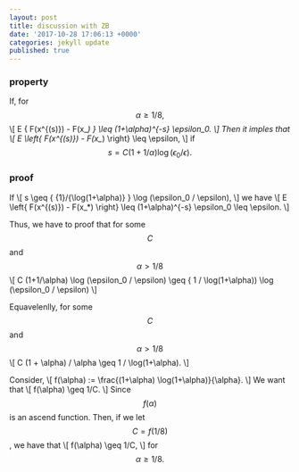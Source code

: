 ```yaml
---
layout: post
title: discussion with ZB
date: '2017-10-28 17:06:13 +0000'
categories: jekyll update
published: true
--- 
```


<script type="text/javascript"
	src="https://cdn.mathjax.org/mathjax/latest/MathJax.js?config=TeX-AMS_HTML,
	/javascripts/MathJaxLocal.js
">
</script>

### property
If, for $$\alpha \geq {1}/{8},$$
\\[
E  \{ F(x^{(s)}) - F(x_*)  \} \leq (1+\alpha)^{-s} \epsilon_0. 
\\]
Then it imples that  
\\[
E \left\{ F(x^{(s)}) - F(x_*) \right\} \leq \epsilon,
\\]
if $$s = C (1+1/\alpha) \log ({\epsilon_0}/{\epsilon}).$$ 


### proof
If
\\[
s \geq \{ {1}/{\log(1+\alpha)} \} \log (\epsilon_0 / \epsilon), 
\\]
we have
\\[
E \left\{ F(x^{(s)}) - F(x_*) \right\} \leq (1+\alpha)^{-s} \epsilon_0 \leq \epsilon. 
\\]


Thus, we have to proof that for some $$C$$ and $$\alpha > 1/ 8$$
\\[
C (1+1/\alpha) \log (\epsilon_0 / \epsilon) \geq \{ 1 / \log(1+\alpha)) \log (\epsilon_0 / \epsilon)
\\]


Equavelenlly, for some $$C$$ and $$\alpha > 1/ 8$$
\\[
C (1 + \alpha) / \alpha  \geq  1 / \log(1+\alpha).
\\]

Consider, 
\\[
f(\alpha) :=  \frac{(1+\alpha) \log(1+\alpha)}{\alpha}.
\\]
We want that 
\\[
f(\alpha) \geq 1/C.
\\]
Since $$f(\alpha)$$ is an ascend function. Then, if we let $$C = f(1/8)$$, we have that 
\\[
f(\alpha) \geq 1/C,
\\]
for $$\alpha \geq 1/8.$$

